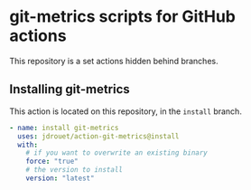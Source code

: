 # git-metrics scripts for GitHub actions

This repository is a set actions hidden behind branches.

## Installing git-metrics

This action is located on this repository, in the `install` branch.

```yaml
- name: install git-metrics
  uses: jdrouet/action-git-metrics@install
  with:
    # if you want to overwrite an existing binary
    force: "true"
    # the version to install
    version: "latest"
```
